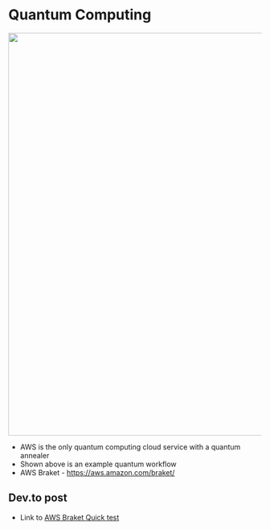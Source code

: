 # Quantum Computing

<img src="https://github.com/lynnlangit/Hello-AWS-Data-Services/blob/master/images/aws-braket-workflow.png" width=800>

- AWS is the only quantum computing cloud service with a quantum annealer
- Shown above is an example quantum workflow
- AWS Braket - https://aws.amazon.com/braket/

## Dev.to post

- Link to [AWS Braket Quick test](https://dev.to/aws-heroes/aws-braket-trying-out-quantum-cloud-computing-35ad)
